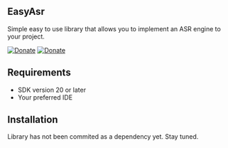 ## EasyAsr
Simple easy to use library that allows you to implement an ASR engine to your project.

[![Donate](https://img.shields.io/badge/Donate-PayPal-blue.svg?style=for-the-badge)](https://www.paypal.com/cgi-bin/webscr?cmd=_s-xclick&hosted_button_id=FB4ZNB34TY48C&source=url)
[![Donate](https://img.shields.io/badge/Donate-KoFi-blue.svg?style=for-the-badge)](https://ko-fi.com/A0A228NHE)

## Requirements
- SDK version 20 or later
- Your preferred IDE

## Installation
Library has not been commited as a dependency yet. Stay tuned.
